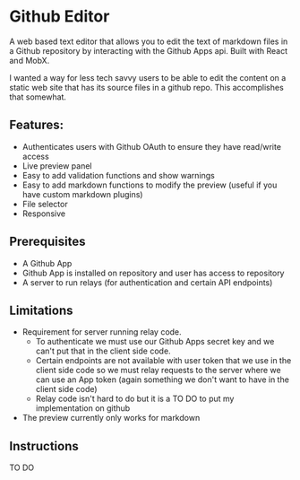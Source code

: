 # Github Editor

A web based text editor that allows you to edit the text of markdown files in a Github repository by interacting with the Github Apps api. Built with React and MobX.

I wanted a way for less tech savvy users to be able to edit the content on a static web site that has its source files in a github repo. This accomplishes that somewhat.

## Features:

- Authenticates users with Github OAuth to ensure they have read/write access
- Live preview panel
- Easy to add validation functions and show warnings
- Easy to add markdown functions to modify the preview (useful if you have custom markdown plugins)
- File selector
- Responsive

## Prerequisites

- A Github App
- Github App is installed on repository and user has access to repository
- A server to run relays (for authentication and certain API endpoints)

## Limitations

- Requirement for server running relay code. 
    - To authenticate we must use our Github Apps secret key and we can't put that in the client side code.
    - Certain endpoints are not available with user token that we use in the client side code so we must relay requests to the server where we can use an App token (again something we don't want to have in the client side code)
    - Relay code isn't hard to do but it is a TO DO to put my implementation on github
- The preview currently only works for markdown

## Instructions

TO DO
